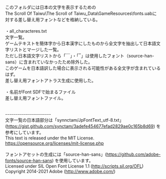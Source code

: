 このフォルダには日本の文字を表示するための<br>
The Scroll Of Taiwu\The Scroll of Taiwu_Data\GameResources\fonts.uabに対する差し替え用フォントなどを格納している。<br>
<br>
・all_characteres.txt<br>
文字一覧。<br>
ゲームテキストを簡体字から日本漢字にしたものから全文字を抽出して日本語文字リストとマージした一覧。<br>
ただし日本語文字リストから「￣」・「‾」は使用したフォント（source-han-sans）に含まれていなかったため除外した。<br>
このゲームを日本語訳した場合に表示される可能性がある全文字が含まれているはず。<br>
差し替え用フォントアトラス生成に使用した。<br>
<br>
・名前がFont SDFで始まるファイル<br>
差し替え用フォントファイル。<br>
<br>
<br>
-----------------------<br>
文字一覧の日本語部分は「synnctam/JpFontText_utf-8.txt」(https://gist.github.com/synctam/3adefe454677efad2829ae0c165b8d69) を参考にしています。<br>
This text is released under the MIT License.<br>
https://opensource.org/licenses/mit-license.php<br>
<br>
フォントアセットの生成には「source-han-sans」(https://github.com/adobe-fonts/source-han-sans) を使用しています。<br>
Licensed under SIL Open Font License 1.1 (http://scripts.sil.org/OFL)<br>
Copyright 2014-2021 Adobe (http://www.adobe.com/)<br>
